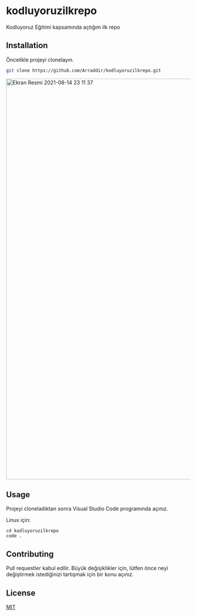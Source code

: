 # kodluyoruzilkrepo
Kodluyoruz Eğitimi kapsamında açtığım ilk repo



## Installation

Öncelikle projeyi clonelayın. 

```bash
git clone https://github.com/Arraddir/kodluyoruzilkrepo.git
```
<img width="1092" alt="Ekran Resmi 2021-08-14 23 11 37" src="https://user-images.githubusercontent.com/69312438/129458969-ec124da8-b9c3-4ffe-8f53-af8e69188cf3.png">

## Usage

Projeyi cloneladıktan sonra Visual Studio Code programında açınız.

Linux için:
```linux
cd kodluyoruzilkrepo
code .
```

## Contributing
Pull requestler kabul edilir. Büyük değişiklikler için, lütfen önce neyi değiştirmek istediğinizi tartışmak için bir konu açınız.


## License
[MIT](https://choosealicense.com/licenses/mit/)

